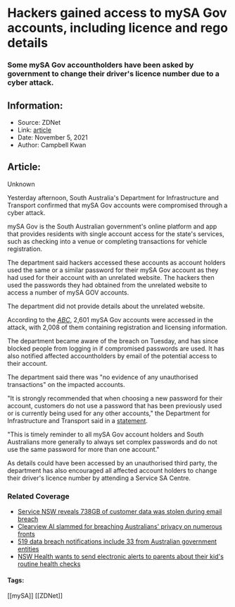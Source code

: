 # Hackers gained access to mySA Gov accounts, including licence and rego details
### Some mySA Gov accountholders have been asked by government to change their driver's licence number due to a cyber attack.

## Information:
+ Source: ZDNet
+ Link: [article](https://www.zdnet.com/article/hackers-gained-access-to-mysa-gov-accounts-including-licence-and-rego-details/)
+ Date: November 5, 2021
+ Author: Campbell Kwan


## Article:
Unknown

Yesterday afternoon, South Australia's Department for Infrastructure and Transport confirmed that mySA Gov accounts were compromised through a cyber attack. 

mySA Gov is the South Australian government's online platform and app that provides residents with single account access for the state's services, such as checking into a venue or completing transactions for vehicle registration. 

The department said hackers accessed these accounts as account holders used the same or a similar password for their mySA Gov account as they had used for their account with an unrelated website. The hackers then used the passwords they had obtained from the unrelated website to access a number of mySA GOV accounts. 

The department did not provide details about the unrelated website. 

According to the *[ABC](https://www.abc.net.au/news/2021-11-04/hackers-access-mysa-gov-digital-licence-accounts/100595228)*, 2,601 mySA Gov accounts were accessed in the attack, with 2,008 of them containing registration and licensing information. 

The department became aware of the breach on Tuesday, and has since blocked people from logging in if compromised passwords are used. It has also notified affected accountholders by email of the potential access to their account. 

The department said there was "no evidence of any unauthorised transactions" on the impacted accounts. 






"It is strongly recommended that when choosing a new password for their account, customers do not use a password that has been previously used or is currently being used for any other accounts," the Department for Infrastructure and Transport said in a [statement](https://dit.sa.gov.au/news?a=933421). 

"This is timely reminder to all mySA Gov account holders and South Australians more generally to always set complex passwords and do not use the same password for more than one account." 

As details could have been accessed by an unauthorised third party, the department has also encouraged all affected account holders to change their driver's licence number by attending a Service SA Centre. 

### Related Coverage

* [Service NSW reveals 738GB of customer data was stolen during email breach](/article/service-nsw-reveals-738gb-of-customer-data-was-stolen-during-email-breach/)
* [Clearview AI slammed for breaching Australians' privacy on numerous fronts](/article/clearview-ai-slammed-for-breaching-australians-privacy-on-numerous-fronts/)
* [519 data breach notifications include 33 from Australian government entities](/article/519-data-breach-notifications-include-33-from-australian-government-entities/)
* [NSW Health wants to send electronic alerts to parents about their kid's routine health checks](/article/nsw-health-wants-to-send-electronic-alerts-to-parents-about-their-kids-routine-health-checks/)





#### Tags:
[[mySA]] [[ZDNet]]
